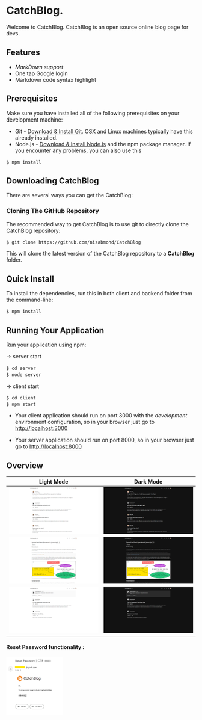 # CatchBlog.

Welcome to CatchBlog.
CatchBlog is an open source online blog page for devs.

## Features

- _MarkDown support_
- One tap Google login
- Markdown code syntax highlight

## Prerequisites

Make sure you have installed all of the following prerequisites on your development machine:

- Git - [Download & Install Git](https://git-scm.com/downloads). OSX and Linux machines typically have this already installed.
- Node.js - [Download & Install Node.js](https://nodejs.org/en/download/) and the npm package manager. If you encounter any problems, you can also use this

```bash
$ npm install
```

## Downloading CatchBlog

There are several ways you can get the CatchBlog:

### Cloning The GitHub Repository

The recommended way to get CatchBlog is to use git to directly clone the CatchBlog repository:

```bash
$ git clone https://github.com/nisabmohd/CatchBlog
```

This will clone the latest version of the CatchBlog repository to a **CatchBlog** folder.

## Quick Install

To install the dependencies, run this in both client and backend folder from the command-line:

```bash
$ npm install
```

## Running Your Application

Run your application using npm:

&#8594; server start

```bash
$ cd server
$ node server
```

&#8594; client start

```bash
$ cd client
$ npm start
```

- Your client application should run on port 3000 with the _development_ environment configuration, so in your browser just go to [http://localhost:3000](http://localhost:3000)

- Your server application should run on port 8000, so in your browser just go to [http://localhost:8000](http://localhost:3000)

## Overview

| Light Mode                            | Dark Mode                          |
| ------------------------------------- | ---------------------------------- |
| <img src="./images/home-lg.png" />    | <img src="./images/home.png" />    |
| <img src="./images/post-lg.png" />    | <img src="./images/post.png" />    |
| <img src="./images/profile-lg.png" /> | <img src="./images/profile.png" /> |

#### Reset Password functionality :

<img src="./images/mail.png" width="30%">
